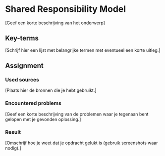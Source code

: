 # Shared Responsibility Model
[Geef een korte beschrijving van het onderwerp]

## Key-terms
[Schrijf hier een lijst met belangrijke termen met eventueel een korte uitleg.]

## Assignment
### Used sources
[Plaats hier de bronnen die je hebt gebruikt.]

### Encountered problems
[Geef een korte beschrijving van de problemen waar je tegenaan bent gelopen met je gevonden oplossing.]

### Result
[Omschrijf hoe je weet dat je opdracht gelukt is (gebruik screenshots waar nodig).]